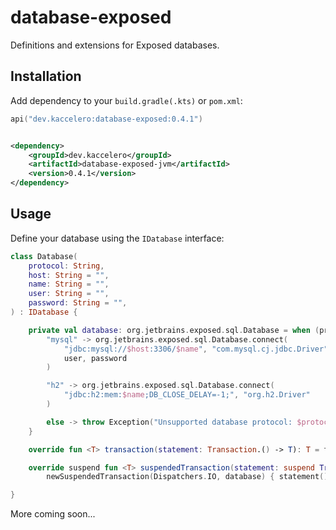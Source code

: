 # database-exposed

Definitions and extensions for Exposed databases.

## Installation

Add dependency to your `build.gradle(.kts)` or `pom.xml`:

```kotlin
api("dev.kaccelero:database-exposed:0.4.1")
```

```xml

<dependency>
    <groupId>dev.kaccelero</groupId>
    <artifactId>database-exposed-jvm</artifactId>
    <version>0.4.1</version>
</dependency>
```

## Usage

Define your database using the `IDatabase` interface:

```kotlin
class Database(
    protocol: String,
    host: String = "",
    name: String = "",
    user: String = "",
    password: String = "",
) : IDatabase {

    private val database: org.jetbrains.exposed.sql.Database = when (protocol) {
        "mysql" -> org.jetbrains.exposed.sql.Database.connect(
            "jdbc:mysql://$host:3306/$name", "com.mysql.cj.jdbc.Driver",
            user, password
        )

        "h2" -> org.jetbrains.exposed.sql.Database.connect(
            "jdbc:h2:mem:$name;DB_CLOSE_DELAY=-1;", "org.h2.Driver"
        )

        else -> throw Exception("Unsupported database protocol: $protocol")
    }

    override fun <T> transaction(statement: Transaction.() -> T): T = transaction(database, statement)

    override suspend fun <T> suspendedTransaction(statement: suspend Transaction.() -> T): T =
        newSuspendedTransaction(Dispatchers.IO, database) { statement() }

}
```

More coming soon...
